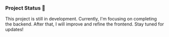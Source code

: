 ### Project Status 🚀  
This project is still in development. Currently, I'm focusing on completing the backend. After that, I will improve and refine the frontend. Stay tuned for updates!  
